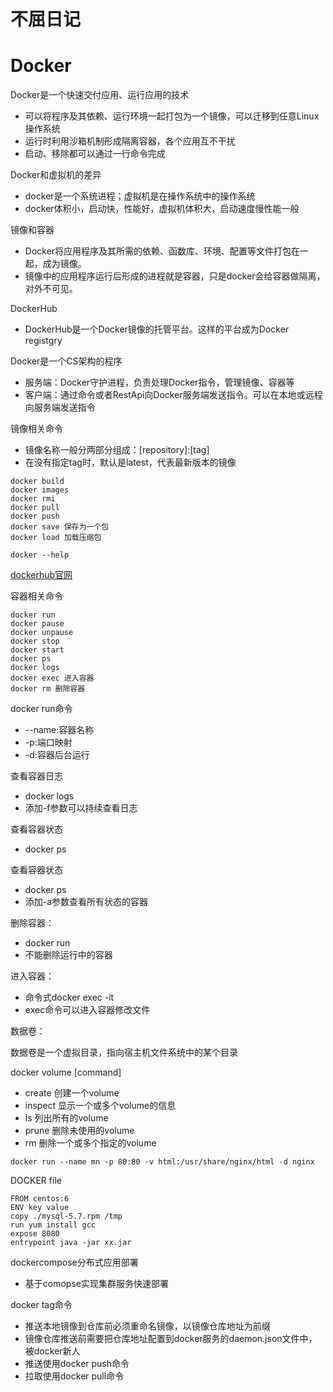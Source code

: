 # 不屈日记

# Docker

Docker是一个快速交付应用、运行应用的技术
* 可以将程序及其依赖、运行环境一起打包为一个镜像，可以迁移到任意Linux操作系统
* 运行时利用沙箱机制形成隔离容器，各个应用互不干扰
* 启动、移除都可以通过一行命令完成

Docker和虚拟机的差异
* docker是一个系统进程；虚拟机是在操作系统中的操作系统
* docker体积小，启动快，性能好，虚拟机体积大，启动速度慢性能一般

镜像和容器
* Docker将应用程序及其所需的依赖、函数库、环境、配置等文件打包在一起，成为镜像。
* 镜像中的应用程序运行后形成的进程就是容器，只是docker会给容器做隔离，对外不可见。

DockerHub
* DockerHub是一个Docker镜像的托管平台。这样的平台成为Docker registgry

Docker是一个CS架构的程序
* 服务端：Docker守护进程，负责处理Docker指令，管理镜像、容器等
* 客户端：通过命令或者RestApi向Docker服务端发送指令。可以在本地或远程向服务端发送指令

镜像相关命令
* 镜像名称一般分两部分组成：[repository]:[tag]
* 在没有指定tag时，默认是latest，代表最新版本的镜像

```
docker build
docker images
docker rmi
docker pull
docker push
docker save 保存为一个包
docker load 加载压缩包

docker --help

```

[dockerhub官网](https://hub.docker.com/)

容器相关命令
```
docker run
docker pause
docker unpause
docker stop
docker start
docker ps
docker logs
docker exec 进入容器
docker rm 删除容器
```

docker run命令
* --name:容器名称
* -p:端口映射
* -d:容器后台运行

查看容器日志
* docker logs
* 添加-f参数可以持续查看日志

查看容器状态
* docker ps

查看容器状态
* docker ps
* 添加-a参数查看所有状态的容器

删除容器：
* docker run
* 不能删除运行中的容器

进入容器：
* 命令式docker exec -it
* exec命令可以进入容器修改文件

数据卷：

数据卷是一个虚拟目录，指向宿主机文件系统中的某个目录

docker volume [command]
* create 创建一个volume
* inspect 显示一个或多个volume的信息
* ls 列出所有的volume
* prune 删除未使用的volume
* rm 删除一个或多个指定的volume

`docker run --name mn -p 80:80 -v html:/usr/share/nginx/html -d nginx`


DOCKER file

```
FROM centos:6
ENV key value
copy ./mysql-5.7.rpm /tmp
run yum install gcc
expose 8080
entrypoint java -jar xx.jar
```


dockercompose分布式应用部署 
* 基于comopse实现集群服务快速部署


docker tag命令
* 推送本地镜像到仓库前必须重命名镜像，以镜像仓库地址为前缀
* 镜像仓库推送前需要把仓库地址配置到docker服务的daemon.json文件中，被docker新人
* 推送使用docker push命令
* 拉取使用docker pull命令

































































